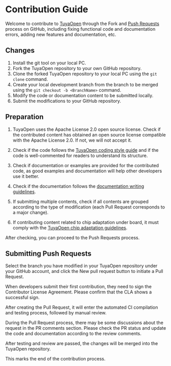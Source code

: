 # Contribution Guide

Welcome to contribute to [TuyaOpen](https://github.com/tuya/TuyaOpen) through the Fork and [Push Requests](https://docs.github.com/zh/pull-requests/collaborating-with-pull-requests/proposing-changes-to-your-work-with-pull-requests/about-pull-requests) process on GitHub, including fixing functional code and documentation errors, adding new features and documentation, etc.

## Changes
1. Install the git tool on your local PC.
2. Fork the TuyaOpen repository to your own GitHub repository.
3. Clone the forked TuyaOpen repository to your local PC using the `git clone` command.
4. Create your local development branch from the branch to be merged using the `git checkout -b <BranchName>` command.
5. Modify the code or documentation content to be submitted locally.
6. Submit the modifications to your GitHub repository.

## Preparation
1. TuyaOpen uses the Apache License 2.0 open source license. Check if the contributed content has obtained an open source license compatible with the Apache License 2.0. If not, we will not accept it.
2. Check if the code follows the [TuyaOpen coding style guide](./code_style_guide.md) and if the code is well-commented for readers to understand its structure.
3. Check if documentation or examples are provided for the contributed code, as good examples and documentation will help other developers use it better.
4. Check if the documentation follows the [documentation writing guidelines]().

5. If submitting multiple contents, check if all contents are grouped according to the type of modification (each Pull Request corresponds to a major change).

6. If contributing content related to chip adaptation under board, it must comply with the [TuyaOpen chip adaptation guidelines]().

After checking, you can proceed to the Push Requests process.

## Submitting Push Requests
Select the branch you have modified in your TuyaOpen repository under your GitHub account, and click the New pull request button to initiate a Pull Request.

When developers submit their first contribution, they need to sign the Contributor License Agreement. Please confirm that the CLA shows a successful sign.

After creating the Pull Request, it will enter the automated CI compilation and testing process, followed by manual review.

During the Pull Request process, there may be some discussions about the request in the PR comments section. Please check the PR status and update the code and documentation according to the review comments.

After testing and review are passed, the changes will be merged into the TuyaOpen repository.

This marks the end of the contribution process.